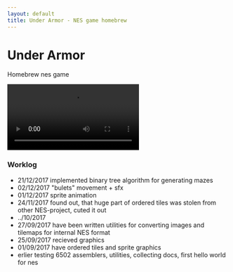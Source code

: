 ```yaml
---
layout: default
title: Under Armor - NES game homebrew
---
```


# Under Armor
Homebrew nes game 

<video src="images/video/demo01.mp4" autoplay loop preload></video>

### Worklog

- 21/12/2017
implemented binary tree algorithm for generating mazes
- 02/12/2017
"bulets" movement + sfx 
- 01/12/2017
sprite animation
- 24/11/2017
found out, that huge part of ordered tiles was stolen from other NES-project, cuted it out
- ../10/2017
- 27/09/2017
have been written utilities for converting images and tilemaps for internal NES format
- 25/09/2017
recieved graphics
- 01/09/2017
have ordered tiles and sprite graphics
- erlier
testing 6502 assemblers, utilities, collecting docs, first hello world for nes
